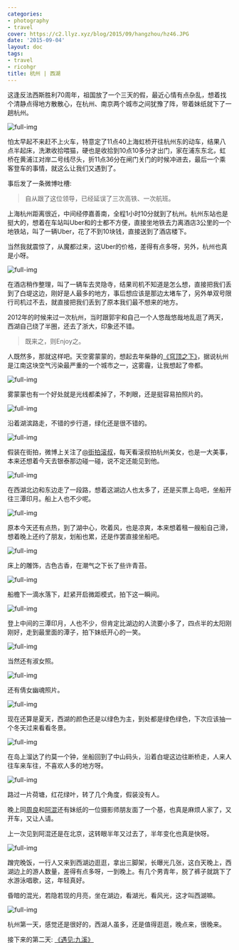 ```yaml
---
categories:
- photography
- travel
cover: https://c2.llyz.xyz/blog/2015/09/hangzhou/hz46.JPG
date: '2015-09-04'
layout: doc
tags:
- travel
- ricohgr
title: 杭州 | 西湖
---
```


这逢反法西斯胜利70周年，祖国放了一个三天的假，最近心情有点杂乱，想着找个清静点得地方散散心，在杭州、南京两个城市之间犹豫了阵，带着妹纸就下了一趟杭州。

![full-img](https://c2.llyz.xyz/blog/2015/09/hangzhou/hz46.JPG)

怕太早起不来赶不上火车，特意定了11点40上海虹桥开往杭州东的动车，结果八点半起床，洗漱收拾喂猫，硬也是收拾到10点10多分才出门，家在浦东东北，虹桥在黄浦江对岸二号线尽头，折11点36分在闸门关门的时候冲进去，最后一个乘客登车的事情，就这么让我们又遇到了。

事后发了一条微博吐槽:

> 自从跟了这位领导，已经延误了三次高铁、一次航班。

上海杭州距离很近，中间经停嘉善南，全程1小时10分就到了杭州。杭州东站也是挺大的，想着在车站叫Uber和的士都不方便，直接坐地铁去力离酒店3公里的一个地铁站，叫了一辆Uber，花了不到10块钱，直接送到了酒店楼下。

当然我就震惊了，从魔都过来，这Uber的价格，差得有点多呀，另外，杭州也真是小呀。

![full-img](https://c2.llyz.xyz/blog/2015/09/hangzhou/hz58.JPG)

在酒店稍作整理，叫了一辆车去灵隐寺，结果司机不知道是怎么想，直接把我们丢到了白堤这边，刚好是人最多的地方，事后想应该是那边太堵车了，另外单双号限行司机过不去，就直接把我们丢到了原本我们最不想来的地方。

2012年的时候来过一次杭州，当时跟郭宇和自己一个人悠哉悠哉地乱逛了两天，西湖自己绕了半圈，还去了浙大，印象还不错。

> 既来之，则Enjoy之。

人既然多，那就这样吧。天空雾蒙蒙的，想起去年柴静的[《穹顶之下》](https://zh.wikipedia.org/zh/%E7%A9%B9%E9%A1%B6%E4%B9%8B%E4%B8%8B_(%E7%BA%AA%E5%BD%95%E7%89%87))，据说杭州是江南这块空气污染最严重的一个城市之一，这雾霾，让我想起了帝都。

![full-img](https://c2.llyz.xyz/blog/2015/09/hangzhou/hz47.JPG)

雾蒙蒙也有一个好处就是光线都柔掉了，不刺眼，还是挺容易拍照片的。

![full-img](https://c2.llyz.xyz/blog/2015/09/hangzhou/hz35.JPG)

沿着湖滨路走，不错的步行道，绿化还是很不错的。

![full-img](https://c2.llyz.xyz/blog/2015/09/hangzhou/hz34.JPG)

假装在街拍，微博上关注了[@街拍滚叔](https://weibo.com/gunshu)，每天看滚叔拍杭州美女，也是一大美事，本来还想着今天去银泰那边碰一碰，说不定还能见到他。

![full-img](https://c2.llyz.xyz/blog/2015/09/hangzhou/hz38.JPG)

在西湖北边和东边走了一段路，想着这湖边人也太多了，还是买票上岛吧，坐船开往三潭印月。船上人也不少呢。

![full-img](https://c2.llyz.xyz/blog/2015/09/hangzhou/hz39.JPG)

原本今天还有点热，到了湖中心，吹着风，也是凉爽，本来想着租一艘船自己滑，想着晚上还约了朋友，划船也累，还是作罢直接坐船吧。

![full-img](https://c2.llyz.xyz/blog/2015/09/hangzhou/hz52.JPG)

床上的雕饰，古色古香，在潮气之下长了些许青苔。

![full-img](https://c2.llyz.xyz/blog/2015/09/hangzhou/hz53.JPG)

船檐下一滴水落下，赶紧开启微距模式，拍下这一瞬间。

![full-img](https://c2.llyz.xyz/blog/2015/09/hangzhou/hz25.JPG)

登上中间的三潭印月，人也不少，但肯定比湖边的人流要小多了，四点半的太阳刚刚好，走到最里面的潭子，拍下妹纸开心的一笑。

![full-img](https://c2.llyz.xyz/blog/2015/09/hangzhou/hz29.JPG)

当然还有淑女照。

![full-img](https://c2.llyz.xyz/blog/2015/09/hangzhou/hz55.JPG)

还有倩女幽魂照片。

![full-img](https://c2.llyz.xyz/blog/2015/09/hangzhou/hz26.JPG)

现在还算是夏天，西湖的颜色还是以绿色为主，到处都是绿色绿色，下次应该抽一个冬天过来看看冬景。

![full-img](https://c2.llyz.xyz/blog/2015/09/hangzhou/hz30.JPG)

在岛上溜达了约莫一个钟，坐船回到了中山码头，沿着白堤这边往断桥走，人来人往车来车往，不喜欢人多的地方呀。

![full-img](https://c2.llyz.xyz/blog/2015/09/hangzhou/hz57.JPG)

路过一片荷塘，红花绿叶，转了几个角度，假装没有人。

晚上同[周良](https://www.aips.me/)和[阿混](https://weibo.com/cf099)还有妹纸的一位摄影师朋友面了一个基，也真是麻烦人家了，又开车，又让人请。

上一次见到阿混还是在北京，这转眼半年又过去了，半年变化也真是快呀。

![full-img](https://c2.llyz.xyz/blog/2015/09/hangzhou/hz42.JPG)

蹭完晚饭，一行人又来到西湖边逛逛，拿出三脚架，长曝光几张，这白天晚上，西湖边上的游人数量，差得有点多呀，一到晚上。有几个男青年，脱了裤子就跳下了水游泳唱歌，这，年轻真好。

昏暗的混光，若隐若现的月亮，坐在湖边，看湖光，看风光，这才叫西湖嘛。

![full-img](https://c2.llyz.xyz/blog/2015/09/hangzhou/hz41.JPG)

杭州第一天，感觉还是很好的，西湖人虽多，还是值得逛逛，晚点来，很晚来。

接下来的第二天: [《遇见:九溪》](https://luolei.org/meet-hangzhou-day-two/)
